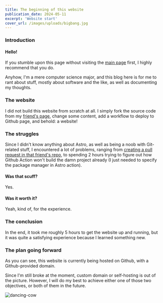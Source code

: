 ```yaml
---
title: The beginning of this website
publication_date: 2024-05-11
excerpt: 'Website start'
cover_url: /images/uploads/bigbang.jpg
---
```


### Introduction
#### Hello!

If you stumble upon this page without visiting the [main page][1] first, I highly recommend that you do.

Anyhow, I'm a mere computer science major, and this blog here is for me to rant about stuff, mostly about software and the like, as well as documenting my thoughts.

### The website

I did not build this website from scratch at all. I simply fork the source code from my [friend's page][2], change some content, add a workflow to deploy to Github page, and behold: a website!

### The struggles

Since I didn't know anything about Astro, as well as being a noob with Git-related stuff, I encountered a lot of problems, ranging from [creating a pull request in that friend's repo][3], to spending 2 hours trying to figure out how Github Action won't build the damn project already (I just needed to specify the package manager in Astro action).

#### Was that scuff?
Yes. 
#### Was it worth it?
Yeah, kind of, for the experience.

### The conclusion

In the end, it took me roughly 5 hours to get the website up and running, but it was quite a satisfying experience because I learned something new.

### The plan going forward

As you can see, this website is currently being hosted on Github, with a Github-provided domain.

Since I'm still broke at the moment, custom domain or self-hosting is out of the picture. However, I will do my best to achieve either one of those two objectives, or both of them in the future.

![dancing-cow](/images/uploads/polish-cow.gif)

[1]: https://sethetherald.github.io
[2]: https://www.hxann.com
[3]: https://github.com/intagaming/hxann.com/pull/20
